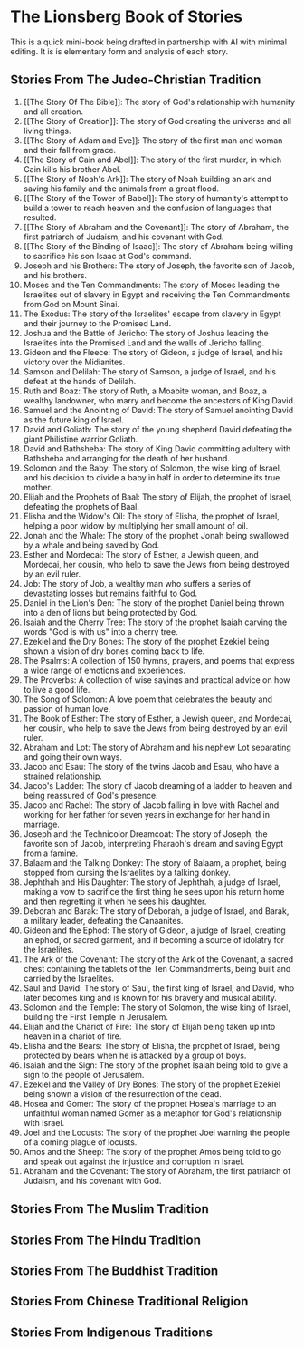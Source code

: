 # The Lionsberg Book of Stories

This is a quick mini-book being drafted in partnership with AI with minimal editing. It is is elementary form and analysis of each story. 

## Stories From The Judeo-Christian Tradition 

1. [[The Story Of The Bible]]: The story of God's relationship with humanity and all creation.  
2. [[The Story of Creation]]: The story of God creating the universe and all living things.
3.  [[The Story of Adam and Eve]]: The story of the first man and woman and their fall from grace.
4.  [[The Story of Cain and Abel]]: The story of the first murder, in which Cain kills his brother Abel.
5.  [[The Story of Noah's Ark]]: The story of Noah building an ark and saving his family and the animals from a great flood.  
6.  [[The Story of the Tower of Babel]]: The story of humanity's attempt to build a tower to reach heaven and the confusion of languages that resulted.
7.  [[The Story of Abraham and the Covenant]]: The story of Abraham, the first patriarch of Judaism, and his covenant with God.
8.  [[The Story of the Binding of Isaac]]: The story of Abraham being willing to sacrifice his son Isaac at God's command.
9.  Joseph and his Brothers: The story of Joseph, the favorite son of Jacob, and his brothers.
10.  Moses and the Ten Commandments: The story of Moses leading the Israelites out of slavery in Egypt and receiving the Ten Commandments from God on Mount Sinai.
11.  The Exodus: The story of the Israelites' escape from slavery in Egypt and their journey to the Promised Land.
12.  Joshua and the Battle of Jericho: The story of Joshua leading the Israelites into the Promised Land and the walls of Jericho falling.
13. Gideon and the Fleece: The story of Gideon, a judge of Israel, and his victory over the Midianites.
14.  Samson and Delilah: The story of Samson, a judge of Israel, and his defeat at the hands of Delilah.
15.  Ruth and Boaz: The story of Ruth, a Moabite woman, and Boaz, a wealthy landowner, who marry and become the ancestors of King David.
16.  Samuel and the Anointing of David: The story of Samuel anointing David as the future king of Israel.
17.  David and Goliath: The story of the young shepherd David defeating the giant Philistine warrior Goliath.
18.  David and Bathsheba: The story of King David committing adultery with Bathsheba and arranging for the death of her husband.
19.  Solomon and the Baby: The story of Solomon, the wise king of Israel, and his decision to divide a baby in half in order to determine its true mother.
20.  Elijah and the Prophets of Baal: The story of Elijah, the prophet of Israel, defeating the prophets of Baal.
21.  Elisha and the Widow's Oil: The story of Elisha, the prophet of Israel, helping a poor widow by multiplying her small amount of oil.
22.  Jonah and the Whale: The story of the prophet Jonah being swallowed by a whale and being saved by God.
23.  Esther and Mordecai: The story of Esther, a Jewish queen, and Mordecai, her cousin, who help to save the Jews from being destroyed by an evil ruler.
24. Job: The story of Job, a wealthy man who suffers a series of devastating losses but remains faithful to God. 
25. Daniel in the Lion's Den: The story of the prophet Daniel being thrown into a den of lions but being protected by God.
26.  Isaiah and the Cherry Tree: The story of the prophet Isaiah carving the words "God is with us" into a cherry tree.
27.  Ezekiel and the Dry Bones: The story of the prophet Ezekiel being shown a vision of dry bones coming back to life.
28.  The Psalms: A collection of 150 hymns, prayers, and poems that express a wide range of emotions and experiences.
29.  The Proverbs: A collection of wise sayings and practical advice on how to live a good life.
30.  The Song of Solomon: A love poem that celebrates the beauty and passion of human love.
31.  The Book of Esther: The story of Esther, a Jewish queen, and Mordecai, her cousin, who help to save the Jews from being destroyed by an evil ruler.
32. Abraham and Lot: The story of Abraham and his nephew Lot separating and going their own ways.
33.  Jacob and Esau: The story of the twins Jacob and Esau, who have a strained relationship.
34.  Jacob's Ladder: The story of Jacob dreaming of a ladder to heaven and being reassured of God's presence.
35.  Jacob and Rachel: The story of Jacob falling in love with Rachel and working for her father for seven years in exchange for her hand in marriage.
36.  Joseph and the Technicolor Dreamcoat: The story of Joseph, the favorite son of Jacob, interpreting Pharaoh's dream and saving Egypt from a famine.
37.  Balaam and the Talking Donkey: The story of Balaam, a prophet, being stopped from cursing the Israelites by a talking donkey.
38.  Jephthah and His Daughter: The story of Jephthah, a judge of Israel, making a vow to sacrifice the first thing he sees upon his return home and then regretting it when he sees his daughter.
39.  Deborah and Barak: The story of Deborah, a judge of Israel, and Barak, a military leader, defeating the Canaanites.
40.  Gideon and the Ephod: The story of Gideon, a judge of Israel, creating an ephod, or sacred garment, and it becoming a source of idolatry for the Israelites.
41.  The Ark of the Covenant: The story of the Ark of the Covenant, a sacred chest containing the tablets of the Ten Commandments, being built and carried by the Israelites.
42.  Saul and David: The story of Saul, the first king of Israel, and David, who later becomes king and is known for his bravery and musical ability.
43.  Solomon and the Temple: The story of Solomon, the wise king of Israel, building the First Temple in Jerusalem.
44.  Elijah and the Chariot of Fire: The story of Elijah being taken up into heaven in a chariot of fire.
45. Elisha and the Bears: The story of Elisha, the prophet of Israel, being protected by bears when he is attacked by a group of boys. 
46. Isaiah and the Sign: The story of the prophet Isaiah being told to give a sign to the people of Jerusalem.
47.  Ezekiel and the Valley of Dry Bones: The story of the prophet Ezekiel being shown a vision of the resurrection of the dead.
48.  Hosea and Gomer: The story of the prophet Hosea's marriage to an unfaithful woman named Gomer as a metaphor for God's relationship with Israel.
49.  Joel and the Locusts: The story of the prophet Joel warning the people of a coming plague of locusts.
50.  Amos and the Sheep: The story of the prophet Amos being told to go and speak out against the injustice and corruption in Israel.
51.  Abraham and the Covenant: The story of Abraham, the first patriarch of Judaism, and his covenant with God.



## Stories From The Muslim Tradition 


## Stories From The Hindu Tradition 


## Stories From The Buddhist Tradition 


## Stories From Chinese Traditional  Religion 


## Stories From Indigenous Traditions 



